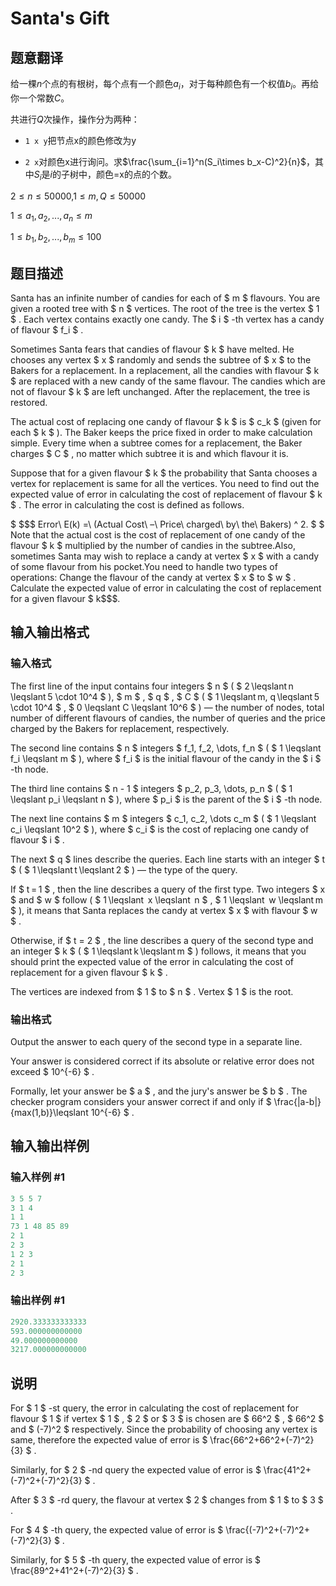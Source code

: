# Santa&#039;s Gift

## 题意翻译

给一棵$n$个点的有根树，每个点有一个颜色$a_i$，对于每种颜色有一个权值$b_i$。再给你一个常数$C$。

共进行$Q$次操作，操作分为两种：

- ```1 x y```把节点x的颜色修改为y

- ```2 x```对颜色x进行询问。求$\frac{\sum_{i=1}^n(S_i\times b_x-C)^2}{n}$，其中$S_i$是$i$的子树中，颜色=x的点的个数。

$2\leq n\leq 50000$,$1\leq m,Q\leq 50000$

$1\leq a_1,a_2,...,a_n\leq m$

$1\leq b_1,b_2,...,b_m\leq 100$

## 题目描述

Santa has an infinite number of candies for each of $ m $ flavours. You are given a rooted tree with $ n $ vertices. The root of the tree is the vertex $ 1 $ . Each vertex contains exactly one candy. The $ i $ -th vertex has a candy of flavour $ f_i $ .

Sometimes Santa fears that candies of flavour $ k $ have melted. He chooses any vertex $ x $ randomly and sends the subtree of $ x $ to the Bakers for a replacement. In a replacement, all the candies with flavour $ k $ are replaced with a new candy of the same flavour. The candies which are not of flavour $ k $ are left unchanged. After the replacement, the tree is restored.

The actual cost of replacing one candy of flavour $ k $ is $ c_k $ (given for each $ k $ ). The Baker keeps the price fixed in order to make calculation simple. Every time when a subtree comes for a replacement, the Baker charges $ C $ , no matter which subtree it is and which flavour it is.

Suppose that for a given flavour $ k $ the probability that Santa chooses a vertex for replacement is same for all the vertices. You need to find out the expected value of error in calculating the cost of replacement of flavour $ k $ . The error in calculating the cost is defined as follows.

$ $$$ Error\ E(k) =\ (Actual Cost\ –\ Price\ charged\ by\ the\ Bakers) ^ 2. $ $ Note that the actual cost is the cost of replacement of one candy of the flavour $ k $ multiplied by the number of candies in the subtree.Also, sometimes Santa may wish to replace a candy at vertex $ x $ with a candy of some flavour from his pocket.You need to handle two types of operations:   Change the flavour of the candy at vertex $ x $ to $ w $ .  Calculate the expected value of error in calculating the cost of replacement for a given flavour $ k$$$.

## 输入输出格式

### 输入格式

The first line of the input contains four integers $ n $ ( $ 2 \leqslant n \leqslant 5 \cdot 10^4 $ ), $ m $ , $ q $ , $ C $ ( $ 1 \leqslant m, q \leqslant 5 \cdot 10^4 $ , $ 0 \leqslant C \leqslant 10^6 $ ) — the number of nodes, total number of different flavours of candies, the number of queries and the price charged by the Bakers for replacement, respectively.

The second line contains $ n $ integers $ f_1, f_2, \dots, f_n $ ( $ 1 \leqslant f_i \leqslant m $ ), where $ f_i $ is the initial flavour of the candy in the $ i $ -th node.

The third line contains $ n - 1 $ integers $ p_2, p_3, \dots, p_n $ ( $ 1 \leqslant p_i \leqslant n $ ), where $ p_i $ is the parent of the $ i $ -th node.

The next line contains $ m $ integers $ c_1, c_2, \dots c_m $ ( $ 1 \leqslant c_i \leqslant 10^2 $ ), where $ c_i $ is the cost of replacing one candy of flavour $ i $ .

The next $ q $ lines describe the queries. Each line starts with an integer $ t $ ( $ 1 \leqslant t \leqslant 2 $ ) — the type of the query.

If $ t = 1 $ , then the line describes a query of the first type. Two integers $ x $ and $ w $ follow ( $ 1 \leqslant  x \leqslant  n $ , $ 1 \leqslant  w \leqslant m $ ), it means that Santa replaces the candy at vertex $ x $ with flavour $ w $ .

Otherwise, if $ t = 2 $ , the line describes a query of the second type and an integer $ k $ ( $ 1 \leqslant k \leqslant m $ ) follows, it means that you should print the expected value of the error in calculating the cost of replacement for a given flavour $ k $ .

The vertices are indexed from $ 1 $ to $ n $ . Vertex $ 1 $ is the root.

### 输出格式

Output the answer to each query of the second type in a separate line.

Your answer is considered correct if its absolute or relative error does not exceed $ 10^{-6} $ .

Formally, let your answer be $ a $ , and the jury's answer be $ b $ . The checker program considers your answer correct if and only if $ \frac{|a-b|}{max(1,b)}\leqslant 10^{-6} $ .

## 输入输出样例

### 输入样例 #1

```cpp
3 5 5 7
3 1 4
1 1
73 1 48 85 89
2 1
2 3
1 2 3
2 1
2 3

```
### 输出样例 #1

```cpp
2920.333333333333
593.000000000000
49.000000000000
3217.000000000000

```
## 说明

For $ 1 $ -st query, the error in calculating the cost of replacement for flavour $ 1 $ if vertex $ 1 $ , $ 2 $ or $ 3 $ is chosen are $ 66^2 $ , $ 66^2 $ and $ (-7)^2 $ respectively. Since the probability of choosing any vertex is same, therefore the expected value of error is $ \frac{66^2+66^2+(-7)^2}{3} $ .

Similarly, for $ 2 $ -nd query the expected value of error is $ \frac{41^2+(-7)^2+(-7)^2}{3} $ .

After $ 3 $ -rd query, the flavour at vertex $ 2 $ changes from $ 1 $ to $ 3 $ .

For $ 4 $ -th query, the expected value of error is $ \frac{(-7)^2+(-7)^2+(-7)^2}{3} $ .

Similarly, for $ 5 $ -th query, the expected value of error is $ \frac{89^2+41^2+(-7)^2}{3} $ .

